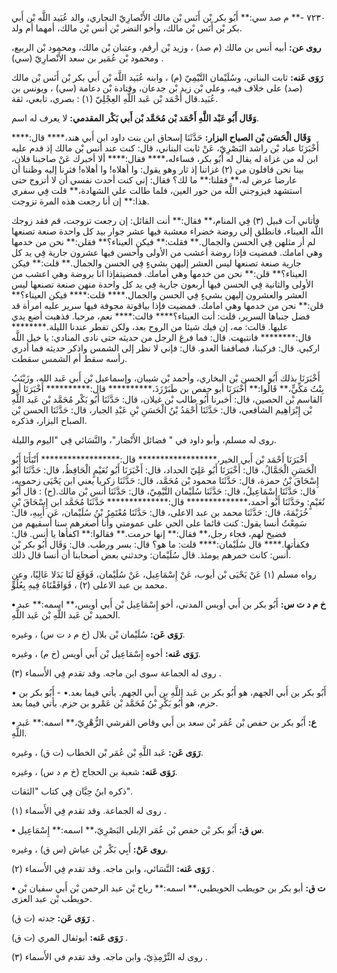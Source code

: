 ٧٢٣٠ -** م صد سي:** أَبُو بكر بْن أَنَس بْن مالك الأَنْصارِيّ النجاري، والد عُبَيد اللَّه بْن أَبي بكر بْن أَنَس بْن مالك، وأخو النضر بْن أنس بْن مالك، أمهما أم ولد.

**روى عن:** أبيه أنس بن مالك (م صد) ، وزيد بْن أرقم، وعتبان بْن مالك، ومحمود بْن الربيع، ومحمود بْن عُمَير بن سعد الأَنْصارِيّ (سي) .

**رَوَى عَنه:** ثابت البناني، وسُلَيْمان التَّيْمِيّ (م) ، وابنه عُبَيد اللَّه بْن أَبي بكر بْن أَنَس بْن مالك (صد) على خلاف فيه، وعلي بْن زيد بْن جدعان، وقتادة بْن دعامة (سي) ، ويونس بن عُبَيد.قال أَحْمَد بْن عَبد اللَّهِ العِجْلِيّ (١) : بصري، تابعي، ثقة.

**وَقَال أَبُو عَبْد اللَّهِ أَحْمَد بْن مُحَمَّد بْن أَبي بَكْر المقدمي:** لا يعرف له اسم.

**وَقَال الْحَسَن بْن الصباح البزار:** حَدَّثَنَا إسحاق ابن بنت داود ابن أَبي هند،**** قال:**** أَخْبَرَنَا عباد بْن راشد البَصْرِيّ، عَنْ ثابت البناني، قال: كنت عند أنس بْن مالك إذ قدم عليه ابن له من غزاة له يقال له أَبُو بكر، فساءله،**** فقال:**** ألا أخبرك عَنْ صاحبنا فلان، بينا نحن قافلون من (٢) غزاتنا إذ ثار وهو يقول: وا أهلاه! وا أهلاه! فثرنا إليه وظننا أن عارضا عرض له،** فقلنا:** ما لك؟ فقال: إني كنت أحدث نفسي أن لا أتزوج حتى استشهد فيزوجني اللَّه من حور العين، فلما طالت علي الشهادة،** قلت فِي سفري هذا:** إن أنا رجعت هذه المرة تزوجت.

فأتاني آت قبيل (٣) فِي المنام،** فقال:** أنت القائل: إن رجعت تزوجت، قم فقد زوجك اللَّه العيناء، فانطلق إلى روضة خضراء معشبة فيها عشر جوار بيد كل واحدة صنعة تصنعها لم أر مثلهن فِي الحسن والجمال.** فقلت:** فيكن العيناء؟** فقلن:** نحن من خدمها وهي امامك. فمضيت فإذا روضة أعشب من الأولى وأحسن فيها عشرون جارية فِي يد كل جارية صنعة تصنعها ليس العشر إليهن بشيءٍ فِي الحسن والجمال.** قلت:** فيكن العيناء؟** قلن:** نحن من خدمها وهي أمامك. فمضيتفإذا انا بروضة وهي اعشب من الأولى والثانية فِي الحسن فيها أربعون جارية فِي يد كل واحدة منهن صنعة تصنعها ليس العشر والعشرون إليهن بشيءٍ فِي الحسن والجمال.**** قلت:**** فيكن العيناء؟** قلن:** نحن من خدمها وهي امامك. فمضيت فإذا بياقوتة مجوفة فيها سرير عليه امرأة قد فضل جنباها السرير، قلت: أنت العيناء؟**** قالت:**** نعم، مرحبا. فذهبت أضع يدي عليها. قالت: مه، إن فيك شيئا من الروح بعد، ولكن تفطر عندنا الليلة.******** قال:******** فانتبهت. قال: فما فرغ الرجل من حديثه حتى نادى المنادي: يا خيل اللَّه اركبي. قال: فركبنا، فصاففنا العدو. قال: فإني لا نظر إلى الشمس واذكر حديثه فما أدري رأسه سقط أم الشمس سقطت.

أَخْبَرَنَا بذلك أَبُو الحسن بْن البخاري، وأحمد بْن شيبان، وإسماعيل بْن أَبي عَبد الله، وزَيْنَبُ بِنْتُ مَكِّيٍّ،** قَالُوا:** أَخْبَرَنَا أبو حفص بن طَبَرْزَذَ،********** قال:********** أَخْبَرَنَا أبو القاسم بْن الحصين، قال: أخبرنا أَبُو طالب بْن غيلان، قال: حَدَّثَنَا أَبُو بَكْر مُحَمَّد بْن عَبد اللَّهِ بْن إِبْرَاهِيم الشافعي، قال: حَدَّثَنَا أَحْمَدُ بْنُ الْحَسَنِ بْنِ عَبْدِ الجبار، قال: حَدَّثَنَا الحسن بْن الصباح البزار، فذكره.

روى له مسلم، وأبو داود في " فضائل الأَنْصَار"، والنَّسَائي فِي "اليوم والليلة.

أَخْبَرَنَا أَحْمَد بْن أَبي الخير،****************** قال:****************** أَنْبَأَنَا أَبُو الْحَسَنِ الْجَمَّالُ، قال: أَخْبَرَنَا أَبُو عَلِيّ الحداد، قال: أَخْبَرَنَا أَبُو نُعَيْمٍ الْحَافِظُ، قال: حَدَّثَنَا أَبُو إِسْحَاقَ بْنُ حمزة، قال: حَدَّثَنَا محمود بْن مُحَمَّد، قال: حَدَّثَنَا زكريا يعني ابن يَحْيَى زحمويه، قال: حَدَّثَنَا إِسْمَاعِيلُ، قال: حَدَّثَنَا سُلَيْمان التَّيْمِيّ، قال: حَدَّثَنَا أنس بْن مالك.(ح) : قال أَبُو نُعَيْمٍ: وحَدَّثَنَا أَبُو أحمد،************** قال:************** حَدَّثَنَا مُحَمَّد ابن إِسْحَاقَ بْنِ خُزَيْمَةَ، قال: حَدَّثَنَا محمد بن عبد الاعلى، قال: حَدَّثَنَا مُعْتَمِرُ بْنُ سُلَيْمان، عَن أَبِيهِ، قال: سَمِعْتُ أنسا يقول: كنت قائما على الحي على عمومتي وأنا أصغرهم سنا أسقيهم من فضيخ لهم، فجاء رجل،** فقال:** إنها حرمت.** فقالوا:** اكفأها يا أنس. قال: فكفأتها.**** قال سُلَيْمان:**** قلت: ما هو؟ قال: بسر ورطب. قال: وَقَال أَبُو بكر بْن أنس: كانت خمرهم يومئذ. قال سُلَيْمان: وحدثني بعض أصحابنا أن أنسا قال ذلك.

رواه مسلم (١) عَنْ يَحْيَى بْن أيوب، عَنْ إِسْمَاعِيل، عَنْ سُلَيْمان، فَوَقَعَ لَنَا بَدَلا عَالِيًا، وعن محمد بن عبد الاعلى (٢) ، فَوَافَقْنَاهُ فِيهِ بِعُلُوٍّ.

**• خ م د ت س:** أَبُو بكر بن أَبي أويس المدني، أخو إِسْمَاعِيل بْن أَبي أويس،** اسمه:** عبد الحميد بْن عَبد اللَّهِ بْن عَبد اللَّهِ.

**رَوَى عَن:** سُلَيْمان بْن بلال (خ م د ت س) ، وغيره.

**رَوَى عَنه:** أخوه إِسْمَاعِيل بْن أَبي أويس (خ م) ، وغيره.

روى له الجماعة سوى ابن ماجه. وقد تقدم فِي الأَسماء (٣) .

• أَبُو بكر بن أَبي الجهم، هو أَبُو بكر بن عَبد اللَّهِ بن أَبي الجهم. يأتي فيما بعد.• - أَبُو بكر بن حزم، هو أَبُو بَكْرِ بْنُ مُحَمَّد بْن عَمْرو بن حزم. يأتي فيما بعد.

**• ع:** أَبُو بكر بن حفص بْن عُمَر بْن سعد بن أَبي وقاص القرشي الزُّهْرِيّ،** اسمه:** عَبد اللَّهِ.

**رَوَى عَن:** عَبد اللَّهِ بْن عُمَر بْن الخطاب (ت ق) ، وغيره.

**رَوَى عَنه:** شعبة بن الحجاج (خ م د س) ، وغيره.

ذكره ابنُ حِبَّان فِي كتاب "الثقات".

روى له الجماعة. وقد تقدم فِي الأَسماء (١) .

**• س ق:** أَبُو بكر بْن حفص بْن عُمَر الإبلي البَصْرِيّ،** اسمه:** إِسْمَاعِيل.

**روى عَنْ:** أَبِي بَكْر بْن عياش (س ق) ، وغيره.

**رَوَى عَنه:** النَّسَائي، وابن ماجه. وقد تقدم فِي الأَسماء (٢) .

**• ت ق:** أبو بكر بن حويطب الحويطبي،** اسمه:** رباح بْن عبد الرحمن بْن أَبي سفيان بْن حويطب بْن عبد العزى.

**رَوَى عَن:** جدته (ت ق) .

**رَوَى عَنه:** أبوثفال المري (ت ق) .

روى له التِّرْمِذِيّ، وابن ماجه. وقد تقدم في الأَسماء (٣) .